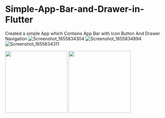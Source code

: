 # Simple-App-Bar-and-Drawer-in-Flutter
Created a simple App which Contains App Bar with Icon Button And Drawer Navigation
![Screenshot_1655834304](https://user-images.githubusercontent.com/58773340/174869748-f2c40a57-04a0-4f5f-9ec0-4bdc9743641b.png,width="400")
![Screenshot_1655834894]( https://user-images.githubusercontent.com/58773340/174869771-0c8e7dd0-decf-46b3-9610-4cc548618045.png)
![Screenshot_1655834311](https://user-images.githubusercontent.com/58773340/174869777-b14f90d1-59be-4c67-a17e-8a41b00fd852.png)

<img src="[https://user-images.githubusercontent.com/link-to-your-image.png](https://user-images.githubusercontent.com/58773340/174869781-0e61ed82-53cf-4e05-8d8b-3d39d472e337.png)" width="200" />

<img src="https://user-images.githubusercontent.com/58773340/174869771-0c8e7dd0-decf-46b3-9610-4cc548618045.png" width="200" />

